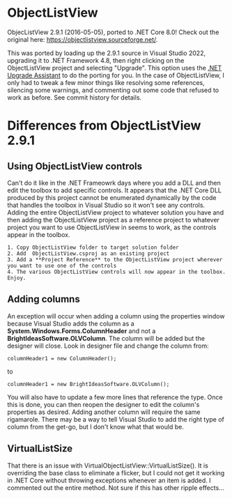 # ObjectListView
ObjecListView 2.9.1 (2016-05-05), ported to .NET Core 8.0!  Check out the original here: https://objectlistview.sourceforge.net/.

This was ported by loading up the 2.9.1 source in Visual Studio 2022, upgrading it to .NET Framework 4.8, then right clicking on the ObjectListView project and selecting "Upgrade".  This option uses the [.NET Upgrade Assistant](https://marketplace.visualstudio.com/items?itemName=ms-dotnettools.upgradeassistant) to do the porting for you.  In the case of ObjectListView, I only had to tweak a few minor things like resolving some references, silencing some warnings, and commenting out some code that refused to work as before.  See commit history for details.

# Differences from ObjectListView 2.9.1

## Using ObjectListView controls
Can't do it like in the .NET Frameowrk days where you add a DLL and then edit the toolbox to add specific controls.  It appears that the .NET Core DLL produced by this project cannot be enumerated dynamically by the code that handles the toolbox in Visual Studio so it won't see any controls.  Adding the entire ObjectListView project to whatever solution you have and then adding the ObjectListView project as a reference project to whatever project you want to use ObjectListView in seems to work, as the controls appear in the toolbox.
	
	1. Copy ObjectListView folder to target solution folder
	2. Add  ObjectListView.csproj as an existing project
	3. Add a **Project Reference** to the ObjectListView project wherever you want to use one of the controls
	4. The various ObjectListView controls will now appear in the toolbox.  Enjoy.

## Adding columns
An exception will occur when adding a column using the properties window because Visual Studio adds the column as a **System.Windows.Forms.ColumnHeader** and not a **BrightIdeasSoftware.OLVColumn**.  The column will be added but the designer will close.  Look in designer file and change the column from:

    columnHeader1 = new ColumnHeader();

to 

    columnHeader1 = new BrightIdeasSoftware.OLVColumn();

You will also have to update a few more lines that reference the type.  Once this is done, you can then reopen the designer to edit the column's properties as desired.  Adding another column will require the same rigamarole.  There may be a way to tell Visual Studio to add the right type of column from the get-go, but I don't know what that would be.

## VirtualListSize

That there is an issue with VirtualObjectListView::VirtualListSize().  It is overriding the base class to eliminate a flicker, but I could not get it working in .NET Core without throwing exceptions whenever an item is added.  I commented out the entire method.  Not sure if this has other ripple effects...